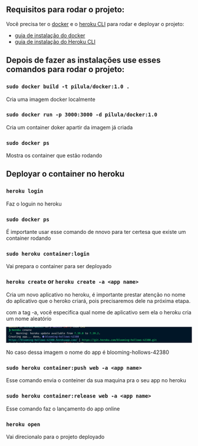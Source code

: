 ## Requisitos para rodar o projeto:

Você precisa ter o [docker](https://docs.docker.com/install/linux/docker-ce/ubuntu/) e o [heroku CLI](https://devcenter.heroku.com/articles/heroku-cli#download-and-install) para rodar e deployar o projeto:

 - [guia de instalação do docker](https://docs.docker.com/install/linux/docker-ce/ubuntu/)
 - [guia de instalação do Heroku CLI](https://devcenter.heroku.com/articles/heroku-cli#download-and-install)

## Depois de fazer as instalações use esses comandos para rodar o projeto:

### `sudo docker build -t pilula/docker:1.0 .`

Cria uma imagem docker localmente

### `sudo docker run -p 3000:3000 -d pilula/docker:1.0`

Cria um container doker apartir da imagem já criada 

### `sudo docker ps`

Mostra os container que estão rodando

## Deployar o container no heroku 

### `heroku login`

Faz o loguin no heroku

### `sudo docker ps`

É importante usar esse comando de nnovo para ter certesa que existe um container rodando

### `sudo heroku container:login`

Vai prepara o container para ser deployado 

### `heroku create` or `heroku create -a <app name>`

Cria um novo aplicativo no heroku, é importante prestar atenção no nome do aplicativo que o heroko criará, pois precisaremos dele na próxima etapa.

com a tag -a, você especifica qual nome de aplicativo sem ela o heroku cria um nome aleatório

![Alt text](./../../src/captura.png "Optional Title")


No caso dessa imagem o nome do app é blooming-hollows-42380


### `sudo heroku container:push web -a <app name>`

Esse comando envia o conteiner da sua maquina pra o seu app no heroku

### `sudo heroku container:release web -a <app name>`

Esse comando faz o lançamento do app online

### `heroku open`

Vai direcionalo para o projeto deployado 

